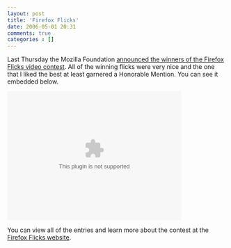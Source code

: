 ```yaml
---
layout: post
title: 'Firefox Flicks'
date: 2006-05-01 20:31
comments: true
categories : []
---  
```


Last Thursday the Mozilla Foundation <a href="http://www.mozilla.com/press/mozilla-2006-04-27.html">announced the winners of the Firefox Flicks video contest</a>. All of the winning flicks were very nice and the one that I liked the best at least garnered a Honorable Mention. You can see it embedded below.

<object codebase="http://www.apple.com/qtactivex/qtplugin.cab" width="480" classid="clsid:02BF25D5-8C17-4B23-BC80-D3488ABDDC6B" height="376"><param name="src" value="http://media.revver.com/broadcast/20674/video.mov" /><param name="controller" value="True" /><param name="cache" value="False" /><param name="autoplay" value="False" /><param name="kioskmode" value="False" /><param name="scale" value="tofit" /><embed src="http://media.revver.com/broadcast/20674/video.mov" pluginspage="http://www.apple.com/quicktime/download/" scale="tofit" kioskmode="False" qtsrc="http://media.revver.com/broadcast/20674/video.mov" cache="False" height="296" width="400" controller="True" type="video/quicktime" autoplay="False"></embed></object>

You can view all of the entries and learn more about the contest at the <a href="http://www.firefoxflicks.com/">Firefox Flicks website</a>.


